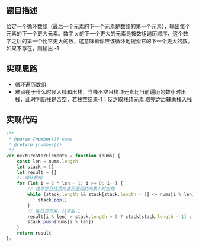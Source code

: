 ## 题目描述
给定一个循环数组（最后一个元素的下一个元素是数组的第一个元素），输出每个元素的下一个更大元素。数字 x 的下一个更大的元素是按数组遍历顺序，这个数字之后的第一个比它更大的数，这意味着你应该循环地搜索它的下一个更大的数。如果不存在，则输出 -1

## 实现思路
* 循环遍历数组
* 难点在于什么时候入栈和出栈，当栈不空且栈顶元素比当前遍历的数小时出栈，此时判断栈是否空，若栈空结果-1；反之取栈顶元素   取完之后辅助栈入栈
## 实现代码
```javascript
/**
 * @param {number[]} nums
 * @return {number[]}
 */
var nextGreaterElements = function (nums) {
    const len = nums.length
    let stack = []
    let result = []
    // 循环数组
    for (let i = 2 * len - 1; i >= 0; i--) {
        // 栈不空且栈顶元素比遍历的元素小时出栈
        while (stack.length && stack[stack.length - 1] <= nums[i % len]) {
            stack.pop()
        }
        // 取栈顶元素，栈空取-1
        result[i % len] = stack.length > 0 ? stack[stack.length - 1] : -1
        stack.push(nums[i % len])
    }
    return result
};
```